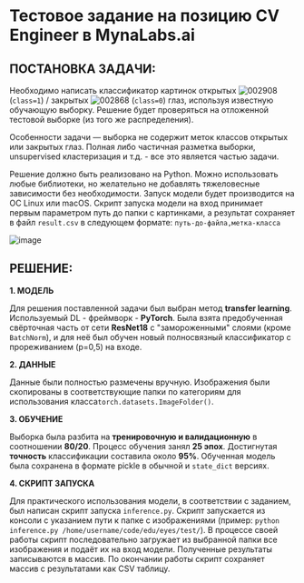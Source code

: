 # Тестовое задание на позицию CV Engineer в MynaLabs.ai
## ПОСТАНОВКА ЗАДАЧИ:
Необходимо написать классификатор картинок открытых ![002908](https://user-images.githubusercontent.com/85522162/132287106-bddd81c5-4771-42df-8a94-fc2e574b4cd8.jpg) (`class=1`) / закрытых ![002868](https://user-images.githubusercontent.com/85522162/132287071-0cea1a83-86ea-4178-a0e1-262a9282e895.jpg)
 (`class=0`) глаз, используя известную обучающую выборку. Решение будет проверяться на отложенной тестовой выборке (из того же распределения).

Особенности задачи — выборка не содержит меток классов открытых или закрытых глаз. Полная либо частичная разметка выборки, unsupervised кластеризация и т.д. - все это является частью задачи.


Решение должно быть реализовано на Python. Можно использовать любые библиотеки, но желательно не добавлять тяжеловесные зависимости без необходимости.
Запуск модели будет производится на ОС Linux или macOS. Скрипт запуска модели на вход принимает первым параметром путь до папки с картинками, а результат сохраняет в файл `result.csv` в следующем формате: `путь-до-файла,метка-класса`


![image](https://user-images.githubusercontent.com/85522162/132286520-f1ea340d-46bc-4112-afb1-702ed4d5c49f.png)

## РЕШЕНИЕ:
**1. МОДЕЛЬ**

Для решения поставленной задачи был выбран метод **transfer learning**. Используемый DL - фреймворк - **PyTorch**.
Была взята предобученная свёрточная часть от сети **ResNet18** c "замороженными" слоями (кроме `BatchNorm`),
и для неё был обучен новый полносвязный классификатор с прореживанием (p=0,5) на входе.

**2. ДАННЫЕ**

Данные были полностью размечены вручную. Изображения были скопированы в соответствующие 
папки по категориям для использования класса`torch.datasets.ImageFolder()`.

**3. ОБУЧЕНИЕ**

Выборка была разбита на **тренировочную и валидационную** в соотношении **80/20**. Процесс обучения занял 
**25 эпох**. Достигнутая **точность** классификации составила около **95%**. Обученная модель была сохранена
в формате pickle в обычной и `state_dict` версиях.

**4. СКРИПТ ЗАПУСКА**

Для практического использования модели, в соответствии с заданием, был написан скрипт запуска `inference.py`.
Скрипт запускается из консоли с указанием пути к папке с изображениями
(пример: `python inference.py /home/username/code/edu/eyes/test/`). В процессе своей работы скрипт 
последовательно загружает из выбранной папки все изображения и подаёт их на вход модели.
Полученные результаты записываются в массив. По окончании работы скрипт сохраняет массив с 
результатами как CSV таблицу.
